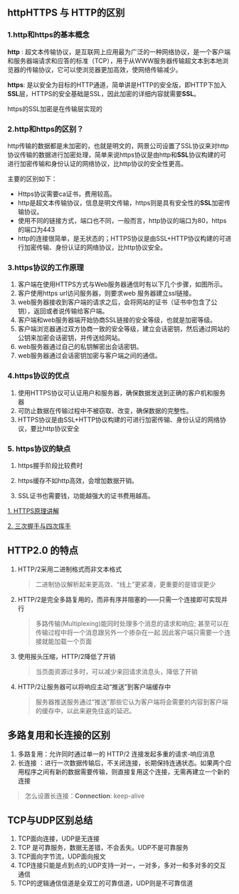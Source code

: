 ## httpHTTPS 与 HTTP的区别

### 1.http和https的基本概念

**http** : 超文本传输协议，是互联网上应用最为广泛的一种网络协议，是一个客户端和服务器端请求和应答的标准（TCP），用于从WWW服务器传输超文本到本地浏览器的传输协议，它可以使浏览器更加高效，使网络传输减少。

**https**: 是以安全为目标的HTTP通道，简单讲是HTTP的安全版，即HTTP下加入**SSL**层，HTTPS的安全基础是SSL，因此加密的详细内容就需要**SSL**。

https的SSL加密是在传输层实现的

### 2.http和https的区别？

http传输的数据都是未加密的，也就是明文的，网景公司设置了SSL协议来对http协议传输的数据进行加密处理，简单来说https协议是由http和**SSL**协议构建的可进行加密传输和身份认证的网络协议，比http协议的安全性更高。

主要的区别如下：

* Https协议需要ca证书，费用较高。
* http是超文本传输协议，信息是明文传输，https则是具有安全性的**SSL**加密传输协议。
* 使用不同的链接方式，端口也不同，一般而言，http协议的端口为80，https的端口为443
* http的连接很简单，是无状态的；HTTPS协议是由SSL+HTTP协议构建的可进行加密传输、身份认证的网络协议，比http协议安全。

### 3.https协议的工作原理

1. 客户端在使用HTTPS方式与Web服务器通信时有以下几个步骤，如图所示。
2. 客户使用https url访问服务器，则要求web 服务器建立ssl链接。
3. web服务器接收到客户端的请求之后，会将网站的证书（证书中包含了公钥），返回或者说传输给客户端。
4. 客户端和web服务器端开始协商SSL链接的安全等级，也就是加密等级。
5. 客户端浏览器通过双方协商一致的安全等级，建立会话密钥，然后通过网站的公钥来加密会话密钥，并传送给网站。
6. web服务器通过自己的私钥解密出会话密钥。
7. web服务器通过会话密钥加密与客户端之间的通信。

### 4.https协议的优点

1. 使用HTTPS协议可认证用户和服务器，确保数据发送到正确的客户机和服务器
2. 可防止数据在传输过程中不被窃取、改变，确保数据的完整性。
3. HTTPS协议是由SSL+HTTP协议构建的可进行加密传输、身份认证的网络协议，要比http协议安全

### 5. https协议的缺点

1. https握手阶段比较费时

2. https缓存不如http高效，会增加数据开销。

3. SSL证书也需要钱，功能越强大的证书费用越高。

   

[1. HTTPS原理讲解](https://zhuanlan.zhihu.com/p/27395037)

[2. 三次握手与四次挥手](https://juejin.im/post/5ccd0dfc6fb9a0324a08bb73)

## HTTP2.0 的特点

1. HTTP/2采用二进制格式而非文本格式

   > 二进制协议解析起来更高效、“线上”更紧凑，更重要的是错误更少

2. HTTP/2是完全多路复用的，而非有序并阻塞的——只需一个连接即可实现并行

   > 多路传输(Multiplexing)能同时处理多个消息的请求和响应; 甚至可以在传输过程中将一个消息跟另外一个掺杂在一起.因此客户端只需要一个连接就能加载一个页面

3. 使用报头压缩，HTTP/2降低了开销

   > 当页面资源过多时，可以减少来回请求消息头，降低了开销

4. HTTP/2让服务器可以将响应主动“推送”到客户端缓存中

   > 服务器推送服务通过“推送”那些它认为客户端将会需要的内容到客户端的缓存中，以此来避免往返的延迟。

## 多路复用和长连接的区别

1.   多路复用：允许同时通过单一的 HTTP/2 连接发起多重的请求-响应消息
2. 长连接 ：进行一次数据传输后，不关闭连接，长期保持连通状态。如果两个应用程序之间有新的数据需要传输，则直接复用这个连接，无需再建立一个新的连接

> 怎么设置长连接：**Connection**: keep-alive

## TCP与UDP区别总结

1. TCP面向连接，UDP是无连接
2. TCP 是可靠服务，数据无差错，不会丢失。UDP不是可靠服务
3. TCP面向字节流，UDP面向报文
4. TCP连接只能是点到点的;UDP支持一对一，一对多，多对一和多对多的交互通信
5. TCP的逻辑通信信道是全双工的可靠信道，UDP则是不可靠信道

